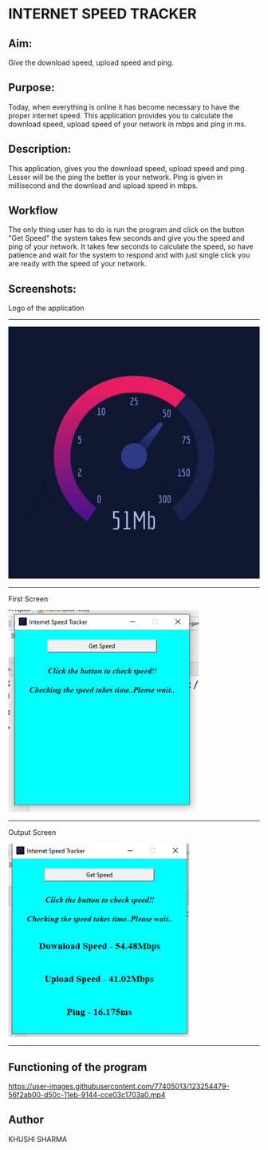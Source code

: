 # INTERNET SPEED TRACKER

## Aim:
Give the download speed, upload speed and ping.

## Purpose:
Today, when everything is online it has become necessary to have the proper internet speed. This application provides you to calculate the download speed, upload speed of your network in mbps and ping in ms.

## Description:
This application, gives you the download speed, upload speed and ping. Lesser will be the ping the better is your network. Ping is given in millisecond and the download and upload speed in mbps.

## Workflow
The only thing user has to do is run the program and click on the button "Get Speed" the system takes few seconds and give you the speed and ping of your network. It takes few seconds to calculate the speed, so have patience and wait for the system to respond and with just single click you are ready with the speed of your network.

## Screenshots:
Logo of the application
****

<img src="Media/SpeedTest Logo.gif" /><br>

****

First Screen

<img src="Media/First Screen.png" /><br>

****

Output Screen

<img src="Media/Output Screen.png" /><br>

****

## Functioning of the program

https://user-images.githubusercontent.com/77405013/123254479-56f2ab00-d50c-11eb-9144-cce03c1703a0.mp4

## Author
KHUSHI SHARMA
